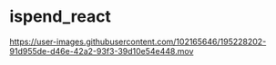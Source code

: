 # ispend_react


https://user-images.githubusercontent.com/102165646/195228202-91d955de-d46e-42a2-93f3-39d10e54e448.mov

